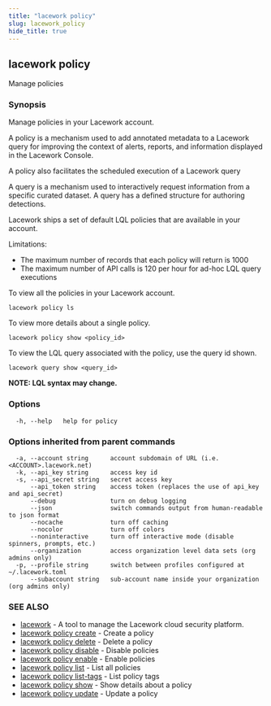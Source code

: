 ```yaml
---
title: "lacework policy"
slug: lacework_policy
hide_title: true
---
```


## lacework policy

Manage policies

### Synopsis

Manage policies in your Lacework account.

A policy is a mechanism used to add annotated metadata to a Lacework query for improving
the context of alerts, reports, and information displayed in the Lacework Console.

A policy also facilitates the scheduled execution of a Lacework query

A query is a mechanism used to interactively request information from a specific
curated dataset. A query has a defined structure for authoring detections.

Lacework ships a set of default LQL policies that are available in your account.

Limitations:
  * The maximum number of records that each policy will return is 1000
  * The maximum number of API calls is 120 per hour for ad-hoc LQL query executions

To view all the policies in your Lacework account.

    lacework policy ls

To view more details about a single policy.

    lacework policy show <policy_id>

To view the LQL query associated with the policy, use the query id shown.

    lacework query show <query_id>

**NOTE: LQL syntax may change.**


### Options

```
  -h, --help   help for policy
```

### Options inherited from parent commands

```
  -a, --account string      account subdomain of URL (i.e. <ACCOUNT>.lacework.net)
  -k, --api_key string      access key id
  -s, --api_secret string   secret access key
      --api_token string    access token (replaces the use of api_key and api_secret)
      --debug               turn on debug logging
      --json                switch commands output from human-readable to json format
      --nocache             turn off caching
      --nocolor             turn off colors
      --noninteractive      turn off interactive mode (disable spinners, prompts, etc.)
      --organization        access organization level data sets (org admins only)
  -p, --profile string      switch between profiles configured at ~/.lacework.toml
      --subaccount string   sub-account name inside your organization (org admins only)
```

### SEE ALSO

* [lacework](lacework.md)	 - A tool to manage the Lacework cloud security platform.
* [lacework policy create](lacework_policy_create.md)	 - Create a policy
* [lacework policy delete](lacework_policy_delete.md)	 - Delete a policy
* [lacework policy disable](lacework_policy_disable.md)	 - Disable policies
* [lacework policy enable](lacework_policy_enable.md)	 - Enable policies
* [lacework policy list](lacework_policy_list.md)	 - List all policies
* [lacework policy list-tags](lacework_policy_list-tags.md)	 - List policy tags
* [lacework policy show](lacework_policy_show.md)	 - Show details about a policy
* [lacework policy update](lacework_policy_update.md)	 - Update a policy

